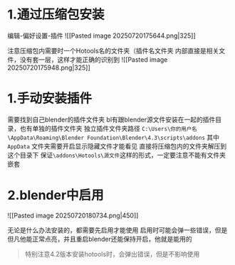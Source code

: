 # 1.通过压缩包安装
编辑-偏好设置-插件
![[Pasted image 20250720175644.png|325]]

注意压缩包内需要时一个Hotools名的文件夹（插件名文件夹
内部直接是相关文件，没有套一层，这样才能正确的识别到
![[Pasted image 20250720175948.png|325]]
# 1.手动安装插件
需要找到自己blender的插件文件夹
bl有跟blender源文件安装在一起的插件目录，也有单独的插件文件夹
独立插件文件夹路径
`C:\Users\你的用户名\AppData\Roaming\Blender Foundation\Blender\4.3\scripts\addons`
其中 `AppData` 文件夹需要开启显示隐藏文件才能看见
直接将压缩包内的文件夹解压到这个目录下
保证`\addons\Hotools\源文件`这样的形式，一定要注意不能有文件夹嵌套
# 2.blender中启用
![[Pasted image 20250720180734.png|450]]

无论是什么办法安装的，都需要先启用才能使用
启用时可能会弹一些错误，但是但凡他能正常点亮，并且重启blender还能保持开启，他就是能用的 
>特别注意4.2版本安装hotools时，会弹出错误，但是不影响使用

